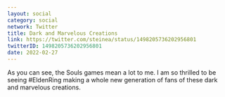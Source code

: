 ```yaml
---
layout: social
category: social
network: Twitter
title: Dark and Marvelous Creations
link: https://twitter.com/steinea/status/1498205736202956801
twitterID: 1498205736202956801
date: 2022-02-27
---
```


As you can see, the Souls games mean a lot to me. I am so thrilled to be seeing #EldenRing making a whole new generation of fans of these dark and marvelous creations.
